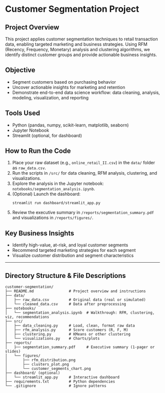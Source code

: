 # Customer Segmentation Project

## Project Overview
This project applies customer segmentation techniques to retail transaction data, enabling targeted marketing and business strategies. Using RFM (Recency, Frequency, Monetary) analysis and clustering algorithms, we identify distinct customer groups and provide actionable business insights.

## Objective
- Segment customers based on purchasing behavior
- Uncover actionable insights for marketing and retention
- Demonstrate end-to-end data science workflow: data cleaning, analysis, modeling, visualization, and reporting

## Tools Used
- Python (pandas, numpy, scikit-learn, matplotlib, seaborn)
- Jupyter Notebook
- Streamlit (optional, for dashboard)

## How to Run the Code
1. Place your raw dataset (e.g., `online_retail_II.csv`) in the `data/` folder as `raw_data.csv`.
2. Run the scripts in `/src/` for data cleaning, RFM analysis, clustering, and visualizations.
3. Explore the analysis in the Jupyter notebook: `notebooks/segmentation_analysis.ipynb`.
4. (Optional) Launch the dashboard:
   ```bash
   streamlit run dashboard/streamlit_app.py
   ```
5. Review the executive summary in `/reports/segmentation_summary.pdf` and visualizations in `/reports/figures/`.

## Key Business Insights
- Identify high-value, at-risk, and loyal customer segments
- Recommend targeted marketing strategies for each segment
- Visualize customer distribution and segment characteristics

---

## Directory Structure & File Descriptions

```
customer-segmentation/
├── README.md                # Project overview and instructions
├── data/
│   ├── raw_data.csv         # Original data (real or simulated)
│   └── cleaned_data.csv     # Data after preprocessing
├── notebooks/
│   └── segmentation_analysis.ipynb  # Walkthrough: RFM, clustering, viz, recommendations
├── src/
│   ├── data_cleaning.py     # Load, clean, format raw data
│   ├── rfm_analysis.py      # Score customers (R, F, M)
│   ├── clustering.py        # KMeans or other clustering
│   └── visualizations.py    # Charts/plots
├── reports/
│   ├── segmentation_summary.pdf     # Executive summary (1-pager or slides)
│   └── figures/
│       ├── rfm_distribution.png
│       ├── clusters_plot.png
│       └── customer_segments_chart.png
├── dashboard/ (optional)
│   └── streamlit_app.py     # Interactive dashboard
├── requirements.txt         # Python dependencies
└── .gitignore               # Ignore patterns
```
